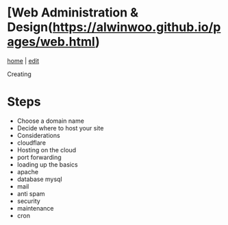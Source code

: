 # [Web Administration & Design(https://alwinwoo.github.io/pages/web.html)
[home](https://alwinwoo.github.io/) | [edit](https://github.com/alwinwoo/alwinwoo.github.io/edit/master/pages/web.md)

Creating

# Steps

- Choose a domain name
- Decide where to host your site
- Considerations
- cloudflare
- Hosting on the cloud
- port forwarding
- loading up the basics
- apache
- database mysql
- mail
- anti spam
- security
- maintenance
- cron
